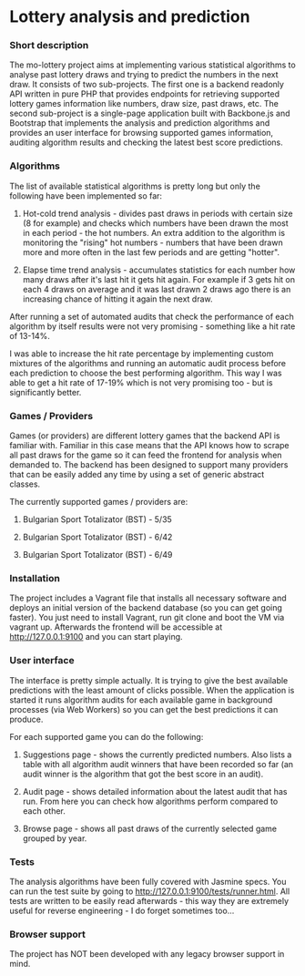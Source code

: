 # Lottery analysis and prediction

### Short description

The mo-lottery project aims at implementing various statistical algorithms to analyse
past lottery draws and trying to predict the numbers in the next draw. It consists of two
sub-projects. The first one is a backend readonly API written in pure PHP that provides
endpoints for retrieving supported lottery games information like numbers, draw size, past
draws, etc. The second sub-project is a single-page application built with Backbone.js and
Bootstrap that implements the analysis and prediction algorithms and provides an user
interface for browsing supported games information, auditing algorithm results and checking
the latest best score predictions.

### Algorithms

The list of available statistical algorithms is pretty long but only the following have been
implemented so far:

1. Hot-cold trend analysis - divides past draws in periods with certain size (8 for example) and
checks which numbers have been drawn the most in each period - the hot numbers. An extra addition
to the algorithm is monitoring the "rising" hot numbers - numbers that have been drawn more and
more often in the last few periods and are getting "hotter".

2. Elapse time trend analysis - accumulates statistics for each number how many draws after it's
last hit it gets hit again. For example if 3 gets hit on each 4 draws on average and it was last
drawn 2 draws ago there is an increasing chance of hitting it again the next draw.

After running a set of automated audits that check the performance of each algorithm by itself results
were not very promising - something like a hit rate of 13-14%.

I was able to increase the hit rate percentage by implementing custom mixtures of the algorithms and
running an automatic audit process before each prediction to choose the best performing algorithm.
This way I was able to get a hit rate of 17-19% which is not very promising too - but is significantly better.

### Games / Providers

Games (or providers) are different lottery games that the backend API is familiar with. Familiar in this
case means that the API knows how to scrape all past draws for the game so it can feed the frontend for analysis
when demanded to. The backend has been designed to support many providers that can be easily added any time by
using a set of generic abstract classes.

The currently supported games / providers are:

1. Bulgarian Sport Totalizator (BST) - 5/35

2. Bulgarian Sport Totalizator (BST) - 6/42

3. Bulgarian Sport Totalizator (BST) - 6/49

### Installation

The project includes a Vagrant file that installs all necessary software and deploys an initial version of the
backend database (so you can get going faster). You just need to install Vagrant, run git clone and boot the VM
via vagrant up. Afterwards the frontend will be accessible at http://127.0.0.1:9100 and you can start playing.

### User interface

The interface is pretty simple actually. It is trying to give the best available predictions with the least
amount of clicks possible. When the application is started it runs algorithm audits for each available game
in background processes (via Web Workers) so you can get the best predictions it can produce.

For each supported game you can do the following:

1. Suggestions page - shows the currently predicted numbers. Also lists a table with all algorithm audit winners
that have been recorded so far (an audit winner is the algorithm that got the best score in an audit).

2. Audit page - shows detailed information about the latest audit that has run. From here you can check how
algorithms perform compared to each other.

3. Browse page - shows all past draws of the currently selected game grouped by year.

### Tests

The analysis algorithms have been fully covered with Jasmine specs. You can run the test suite by going to
http://127.0.0.1:9100/tests/runner.html. All tests are written to be easily read afterwards - this way
they are extremely useful for reverse engineering - I do forget sometimes too...

### Browser support

The project has NOT been developed with any legacy browser support in mind.